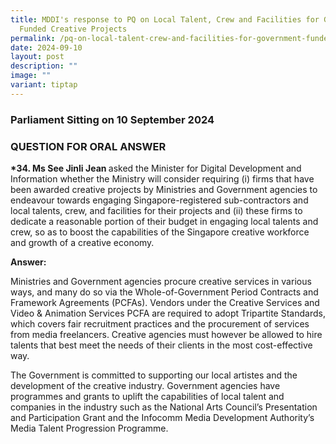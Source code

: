 ```yaml
---
title: MDDI's response to PQ on Local Talent, Crew and Facilities for Government
  Funded Creative Projects
permalink: /pq-on-local-talent-crew-and-facilities-for-government-funded-creative-projects/
date: 2024-09-10
layout: post
description: ""
image: ""
variant: tiptap
---
```

<h3>Parliament Sitting on 10 September 2024</h3>
<h3>QUESTION FOR ORAL ANSWER</h3>
<p><strong>*34. Ms See Jinli Jean </strong>asked the Minister for Digital
Development and Information whether the Ministry will consider requiring
(i) firms that have been awarded creative projects by Ministries and Government
agencies to endeavour towards engaging Singapore-registered sub-contractors
and local talents, crew, and facilities for their projects and (ii) these
firms to dedicate a reasonable portion of their budget in engaging local
talents and crew, so as to boost the capabilities of the Singapore creative
workforce and growth of a creative economy.</p>
<p><strong>Answer:</strong>
</p>
<p>Ministries and Government agencies procure creative services in various
ways, and many do so via the Whole-of-Government Period Contracts and Framework
Agreements (PCFAs). Vendors under the Creative Services and Video &amp;
Animation Services PCFA are required to adopt Tripartite Standards, which
covers fair recruitment practices and the procurement of services from
media freelancers. Creative agencies must however be allowed to hire talents
that best meet the needs of their clients in the most cost-effective way.</p>
<p>The Government is committed to supporting our local artistes and the development
of the creative industry. Government agencies have programmes and grants
to uplift the capabilities of local talent and companies in the industry
such as the National Arts Council’s Presentation and Participation Grant
and the Infocomm Media Development Authority’s Media Talent Progression
Programme.</p>